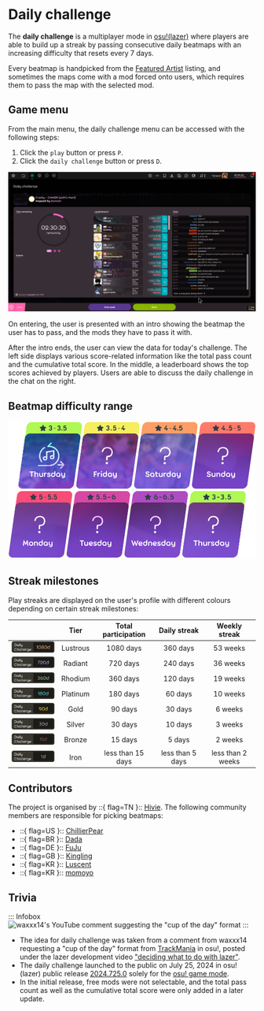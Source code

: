 # Daily challenge

The **daily challenge** is a multiplayer mode in [osu!(lazer)](/wiki/Client/Release_stream/Lazer) where players are able to build up a streak by passing consecutive daily beatmaps with an increasing difficulty that resets every 7 days.

Every beatmap is handpicked from the [Featured Artist](/wiki/People/Featured_Artists) listing, and sometimes the maps come with a mod forced onto users, which requires them to pass the map with the selected mod.

## Game menu

From the main menu, the daily challenge menu can be accessed with the following steps:

1. Click the `play` button or press `P`.
2. Click the `daily challenge` button or press `D`.

![](img/daily-challenge-menu.png "Screenshot of the daily challenge menu during November 7, 2024.") 

On entering, the user is presented with an intro showing the beatmap the user has to pass, and the mods they have to pass it with.

After the intro ends, the user can view the data for today's challenge. The left side displays various score-related information like the total pass count and the cumulative total score. In the middle, a leaderboard shows the top scores achieved by players. Users are able to discuss the daily challenge in the chat on the right.

## Beatmap difficulty range

![](img/Beatmap-selection-criteria.png "Specific star ratings beatmaps have to follow for the entire week")

## Streak milestones

Play streaks are displayed on the user's profile with different colours depending on certain streak milestones:

<!-- tier images: https://www.figma.com/design/tc79qAgJ35KQvdTO0Oj3dN/Daily-Challenge-Counter?node-id=0-1&t=xjRm9Ke0tUMtAQlh-1 -->

|  | Tier | Total participation | Daily streak | Weekly streak |
| --: | :-: | :-: | :-: | :-: |
| ![Lustrous tier](img/tiers/lustrous.png) | Lustrous | 1080 days | 360 days | 53 weeks |
| ![Radiant tier](img/tiers/radiant.png) | Radiant | 720 days | 240 days | 36 weeks |
| ![Rhodium tier](img/tiers/rhodium.png) | Rhodium | 360 days | 120 days | 19 weeks |
| ![Platinum tier](img/tiers/platinum.png) | Platinum | 180 days | 60 days | 10 weeks |
| ![Gold tier](img/tiers/gold.png) | Gold | 90 days | 30 days | 6 weeks |
| ![Silver tier](img/tiers/silver.png) | Silver | 30 days | 10 days | 3 weeks |
| ![Bronze tier](img/tiers/bronze.png) | Bronze | 15 days | 5 days | 2 weeks |
| ![Iron tier](img/tiers/iron.png) | Iron | less than 15 days | less than 5 days | less than 2 weeks |

## Contributors

The project is organised by ::{ flag=TN }:: [Hivie](https://osu.ppy.sh/users/14102976). The following community members are responsible for picking beatmaps:

- ::{ flag=US }:: [ChillierPear](https://osu.ppy.sh/users/9501251)
- ::{ flag=BR }:: [Dada](https://osu.ppy.sh/users/9119507)
- ::{ flag=DE }:: [FuJu](https://osu.ppy.sh/users/10773882)
- ::{ flag=GB }:: [Kingling](https://osu.ppy.sh/users/7010761)
- ::{ flag=KR }:: [Luscent](https://osu.ppy.sh/users/2688581)
- ::{ flag=KR }:: [momoyo](https://osu.ppy.sh/users/12469536)

## Trivia

::: Infobox
![](img/yt-comment.jpg "waxxx14's YouTube comment suggesting the \"cup of the day\" format")
:::

- The idea for daily challenge was taken from a comment from waxxx14 requesting a "cup of the day" format from [TrackMania](https://en.wikipedia.org/wiki/TrackMania) in osu!, posted under the lazer development video ["deciding what to do with lazer"](https://www.youtube.com/watch?v=xUSxEjQQ1UI).
- The daily challenge launched to the public on July 25, 2024 in osu!(lazer) public release [2024.725.0](https://osu.ppy.sh/home/changelog/lazer/2024.725.0) solely for the [osu! game mode](/wiki/Game_mode/osu!).
- In the initial release, free mods were not selectable, and the total pass count as well as the cumulative total score were only added in a later update.
